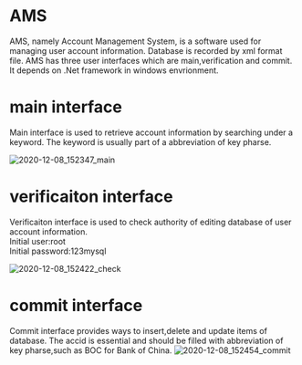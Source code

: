 # AMS
AMS, namely Account Management System, is a software used for managing user account information. Database is recorded by xml format file.
AMS has three user interfaces which are main,verification and commit. It depends on .Net framework in windows envrionment.
# main interface
Main interface is used to retrieve account information by searching under a keyword. The keyword is usually part of a abbreviation of key pharse.

![2020-12-08_152347_main](https://user-images.githubusercontent.com/7277881/101562245-026d5f80-3a02-11eb-94da-aac31bdc9965.jpg)
# verificaiton interface
Verificaiton interface is used to check authority of editing database of user account information.  
Initial user:root   
Initial password:123mysql

![2020-12-08_152422_check](https://user-images.githubusercontent.com/7277881/101562251-04cfb980-3a02-11eb-8c8c-3a471f421ed3.jpg)
# commit interface
Commit interface provides ways to insert,delete and update items of database. The accid is essential and should be filled with
abbreviation of key pharse,such as BOC for Bank of China.
![2020-12-08_152454_commit](https://user-images.githubusercontent.com/7277881/101562252-05685000-3a02-11eb-9693-e8766a366a7a.jpg)
